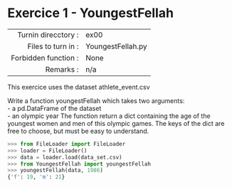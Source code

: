# Exercice 1 - YoungestFellah

|                         |                    |
| -----------------------:| ------------------ |
|   Turnin direcctory :   |  ex00              |
|   Files to turn in :    |  YoungestFellah.py |
|   Forbidden function :  |  None              |
|   Remarks :             |  n/a               |

This exercice uses the dataset athlete_event.csv

Write a function youngestFellah which takes two arguments:  
	- a pd.DataFrame of the dataset  
	- an olympic year
The function return a dict containing the age of the youngest women and men of this olympic games. The keys of the dict are free to choose, but must be easy to understand. 

```python
>>> from FileLoader import FileLoader
>>> loader = FileLoader()
>>> data = loader.load(data_set.csv)
>>> from YoungestFellah import youngestFellah
>>> youngestFellah(data, 1986)
{'f': 19, 'm': 21}
```
